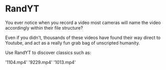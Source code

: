 # RandYT

You ever notice when you record a video most cameras will name the video accordingly within their file structure?

Even if you didn't, thousands of these videos have found their way direct to Youtube, and act as a really fun grab bag of unscripted humanity.

Use RandYT to discover classics such as:

'1104.mp4'
'9229.mp4'
'1013.mp4'


